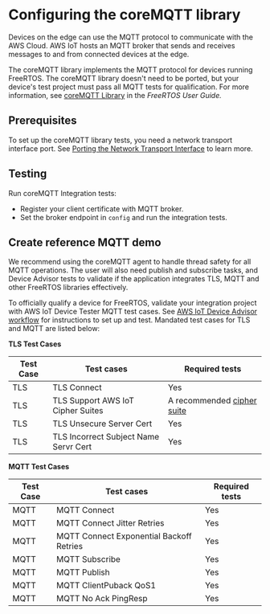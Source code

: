 # Configuring the coreMQTT library<a name="afr-porting-mqtt"></a>

Devices on the edge can use the MQTT protocol to communicate with the AWS Cloud\. AWS IoT hosts an MQTT broker that sends and receives messages to and from connected devices at the edge\.

The coreMQTT library implements the MQTT protocol for devices running FreeRTOS\. The coreMQTT library doesn't need to be ported, but your device's test project must pass all MQTT tests for qualification\. For more information, see [coreMQTT Library](https://docs.aws.amazon.com/freertos/latest/userguide/coremqtt.html) in the *FreeRTOS User Guide\.*

## Prerequisites<a name="testing-prereqs-mqtt"></a>

To set up the coreMQTT library tests, you need a network transport interface port\. See [Porting the Network Transport Interface](afr-porting-network-transport-interface.md) to learn more\.

## Testing<a name="testing-mqtt"></a>

Run coreMQTT Integration tests:
+ Register your client certificate with MQTT broker\.
+ Set the broker endpoint in `config` and run the integration tests\.

## Create reference MQTT demo<a name="reference-mqtt"></a>

We recommend using the coreMQTT agent to handle thread safety for all MQTT operations\. The user will also need publish and subscribe tasks, and Device Advisor tests to validate if the application integrates TLS, MQTT and other FreeRTOS libraries effectively\. 

To officially qualify a device for FreeRTOS, validate your integration project with AWS IoT Device Tester MQTT test cases\. See [AWS IoT Device Advisor workflow](https://docs.aws.amazon.com/iot/latest/developerguide/device-advisor-console-tutorial.html) for instructions to set up and test\. Mandated test cases for TLS and MQTT are listed below:


**TLS Test Cases**  

| Test Case | Test cases | Required tests | 
| --- | --- | --- | 
| TLS | TLS Connect | Yes | 
| TLS | TLS Support AWS IoT Cipher Suites | A recommended [cipher suite](https://docs.aws.amazon.com/iot/latest/developerguide/transport-security.html#tls-cipher-suite-support)  | 
| TLS | TLS Unsecure Server Cert | Yes | 
| TLS | TLS Incorrect Subject Name Servr Cert | Yes | 


**MQTT Test Cases**  

| Test Case | Test cases | Required tests | 
| --- | --- | --- | 
| MQTT | MQTT Connect | Yes | 
| MQTT | MQTT Connect Jitter Retries | Yes | 
| MQTT | MQTT Connect Exponential Backoff Retries | Yes | 
| MQTT | MQTT Subscribe | Yes | 
| MQTT | MQTT Publish | Yes | 
| MQTT | MQTT ClientPuback QoS1 | Yes | 
| MQTT | MQTT No Ack PingResp | Yes | 